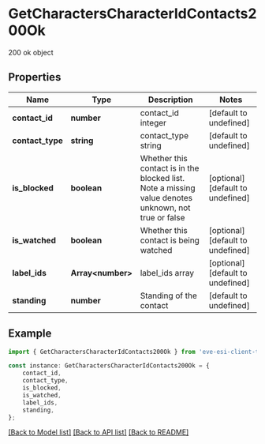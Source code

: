 # GetCharactersCharacterIdContacts200Ok

200 ok object

## Properties

Name | Type | Description | Notes
------------ | ------------- | ------------- | -------------
**contact_id** | **number** | contact_id integer | [default to undefined]
**contact_type** | **string** | contact_type string | [default to undefined]
**is_blocked** | **boolean** | Whether this contact is in the blocked list. Note a missing value denotes unknown, not true or false | [optional] [default to undefined]
**is_watched** | **boolean** | Whether this contact is being watched | [optional] [default to undefined]
**label_ids** | **Array&lt;number&gt;** | label_ids array | [optional] [default to undefined]
**standing** | **number** | Standing of the contact | [default to undefined]

## Example

```typescript
import { GetCharactersCharacterIdContacts200Ok } from 'eve-esi-client-ts';

const instance: GetCharactersCharacterIdContacts200Ok = {
    contact_id,
    contact_type,
    is_blocked,
    is_watched,
    label_ids,
    standing,
};
```

[[Back to Model list]](../README.md#documentation-for-models) [[Back to API list]](../README.md#documentation-for-api-endpoints) [[Back to README]](../README.md)
